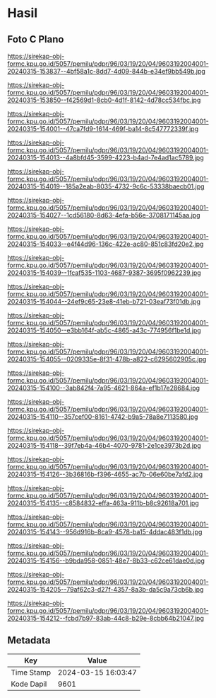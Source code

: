 # Hasil

## Foto C Plano

https://sirekap-obj-formc.kpu.go.id/5057/pemilu/pdpr/96/03/19/20/04/9603192004001-20240315-153837--4bf58a1c-8dd7-4d09-844b-e34ef9bb549b.jpg

https://sirekap-obj-formc.kpu.go.id/5057/pemilu/pdpr/96/03/19/20/04/9603192004001-20240315-153850--f42569d1-8cb0-4d1f-8142-4d78cc534fbc.jpg

https://sirekap-obj-formc.kpu.go.id/5057/pemilu/pdpr/96/03/19/20/04/9603192004001-20240315-154001--47ca7fd9-1614-469f-ba14-8c547772339f.jpg

https://sirekap-obj-formc.kpu.go.id/5057/pemilu/pdpr/96/03/19/20/04/9603192004001-20240315-154013--4a8bfd45-3599-4223-b4ad-7e4ad1ac5789.jpg

https://sirekap-obj-formc.kpu.go.id/5057/pemilu/pdpr/96/03/19/20/04/9603192004001-20240315-154019--185a2eab-8035-4732-9c6c-53338baecb01.jpg

https://sirekap-obj-formc.kpu.go.id/5057/pemilu/pdpr/96/03/19/20/04/9603192004001-20240315-154027--1cd56180-8d63-4efa-b56e-3708171145aa.jpg

https://sirekap-obj-formc.kpu.go.id/5057/pemilu/pdpr/96/03/19/20/04/9603192004001-20240315-154033--e4f44d96-136c-422e-ac80-851c83fd20e2.jpg

https://sirekap-obj-formc.kpu.go.id/5057/pemilu/pdpr/96/03/19/20/04/9603192004001-20240315-154039--1fcaf535-1103-4687-9387-3695f0962239.jpg

https://sirekap-obj-formc.kpu.go.id/5057/pemilu/pdpr/96/03/19/20/04/9603192004001-20240315-154044--24ef9c65-23e8-41eb-b721-03eaf73f01db.jpg

https://sirekap-obj-formc.kpu.go.id/5057/pemilu/pdpr/96/03/19/20/04/9603192004001-20240315-154050--e3bb164f-ab5c-4865-a43c-774956f1be1d.jpg

https://sirekap-obj-formc.kpu.go.id/5057/pemilu/pdpr/96/03/19/20/04/9603192004001-20240315-154055--0209335e-8f31-478b-a822-c6295602905c.jpg

https://sirekap-obj-formc.kpu.go.id/5057/pemilu/pdpr/96/03/19/20/04/9603192004001-20240315-154100--3ab842f4-7a95-4621-864a-ef1b17e28684.jpg

https://sirekap-obj-formc.kpu.go.id/5057/pemilu/pdpr/96/03/19/20/04/9603192004001-20240315-154110--357cef00-8161-4742-b9a5-78a8e7113580.jpg

https://sirekap-obj-formc.kpu.go.id/5057/pemilu/pdpr/96/03/19/20/04/9603192004001-20240315-154118--39f7eb4a-46b4-4070-9781-2e1ce3973b2d.jpg

https://sirekap-obj-formc.kpu.go.id/5057/pemilu/pdpr/96/03/19/20/04/9603192004001-20240315-154126--3b36816b-f396-4655-ac7b-06e60be7afd2.jpg

https://sirekap-obj-formc.kpu.go.id/5057/pemilu/pdpr/96/03/19/20/04/9603192004001-20240315-154135--c8584832-effa-463a-911b-b8c92618a701.jpg

https://sirekap-obj-formc.kpu.go.id/5057/pemilu/pdpr/96/03/19/20/04/9603192004001-20240315-154143--956d916b-8ca9-4578-ba15-4ddac483f1db.jpg

https://sirekap-obj-formc.kpu.go.id/5057/pemilu/pdpr/96/03/19/20/04/9603192004001-20240315-154156--b9bda958-0851-48e7-8b33-c62ce61dae0d.jpg

https://sirekap-obj-formc.kpu.go.id/5057/pemilu/pdpr/96/03/19/20/04/9603192004001-20240315-154205--79af62c3-d27f-4357-8a3b-da5c9a73cb6b.jpg

https://sirekap-obj-formc.kpu.go.id/5057/pemilu/pdpr/96/03/19/20/04/9603192004001-20240315-154212--fcbd7b97-83ab-44c8-b29e-8cbb64b21047.jpg


## Metadata

| Key        | Value               |
| ---------- | ------------------- |
| Time Stamp | 2024-03-15 16:03:47 |
| Kode Dapil | 9601                |




